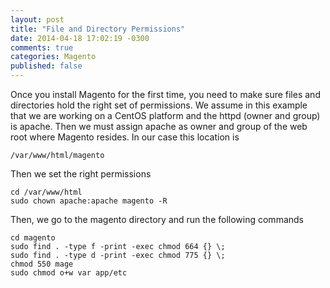 ```yaml
---
layout: post
title: "File and Directory Permissions"
date: 2014-04-18 17:02:19 -0300
comments: true
categories: Magento
published: false
---
```

Once you install Magento for the first time, you need to make sure files and directories hold the right set of permissions. We assume in this example that we are working on a CentOS platform and the httpd (owner and group) is apache. Then we must assign apache as owner and group of the web root where Magento resides. In our case this location is
    
    /var/www/html/magento

Then we set the right permissions

    cd /var/www/html
    sudo chown apache:apache magento -R 

Then, we go to the magento directory and run the following commands

    cd magento
    sudo find . -type f -print -exec chmod 664 {} \;
    sudo find . -type d -print -exec chmod 775 {} \;
    chmod 550 mage
    sudo chmod o+w var app/etc